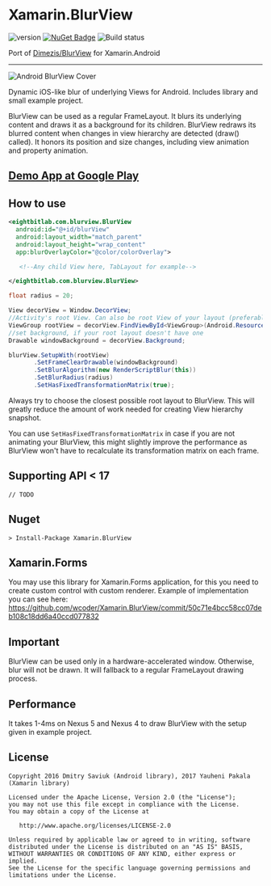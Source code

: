# Xamarin.BlurView

![version](https://img.shields.io/badge/original-v1.6.5-orange.svg?style=flat)
[![NuGet Badge](https://buildstats.info/nuget/Xamarin.BlurView)](https://www.nuget.org/packages/Xamarin.BlurView/)
![Build status](https://yauhenipakala.visualstudio.com/_apis/public/build/definitions/b0170656-dd62-445e-bbb7-d6a336f4a889/1/badge)

Port of [Dimezis/BlurView](https://github.com/Dimezis/BlurView) for Xamarin.Android

---

![Android BlurView Cover](https://github.com/Dimezis/BlurView/blob/master/BlurScreenshot.png)

Dynamic iOS-like blur of underlying Views for Android. 
Includes library and small example project.

BlurView can be used as a regular FrameLayout. It blurs its underlying content and draws it as a background for its children.
BlurView redraws its blurred content when changes in view hierarchy are detected (draw() called). 
It honors its position and size changes, including view animation and property animation.

## [Demo App at Google Play](https://play.google.com/store/apps/details?id=com.eightbitlab.blurview_sample)

## How to use
```XML
<eightbitlab.com.blurview.BlurView
  android:id="@+id/blurView"
  android:layout_width="match_parent"
  android:layout_height="wrap_content"
  app:blurOverlayColor="@color/colorOverlay">

   <!--Any child View here, TabLayout for example-->

</eightbitlab.com.blurview.BlurView>
```

```csharp
float radius = 20;

View decorView = Window.DecorView;
//Activity's root View. Can also be root View of your layout (preferably)
ViewGroup rootView = decorView.FindViewById<ViewGroup>(Android.Resource.Id.content);
//set background, if your root layout doesn't have one
Drawable windowBackground = decorView.Background;

blurView.SetupWith(rootView)
       .SetFrameClearDrawable(windowBackground)
       .SetBlurAlgorithm(new RenderScriptBlur(this))
       .SetBlurRadius(radius)
       .SetHasFixedTransformationMatrix(true);
```

Always try to choose the closest possible root layout to BlurView. This will greatly reduce the amount of work needed for creating View hierarchy snapshot.

You can use `SetHasFixedTransformationMatrix` in case if you are not animating your BlurView, this might slightly improve the performance as BlurView won't have to recalculate its transformation matrix on each frame.

## Supporting API < 17

```
// TODO
```


## Nuget

```
> Install-Package Xamarin.BlurView
```

## Xamarin.Forms

You may use this library for Xamarin.Forms application, for this you need to create custom control with custom renderer. Example of implementation you can see here: https://github.com/wcoder/Xamarin.BlurView/commit/50c71e4bcc58cc07deb108c18dd6a40ccd077832

## Important
BlurView can be used only in a hardware-accelerated window.
Otherwise, blur will not be drawn. It will fallback to a regular FrameLayout drawing process.

## Performance
It takes 1-4ms on Nexus 5 and Nexus 4 to draw BlurView with the setup given in example project.

License
-------

    Copyright 2016 Dmitry Saviuk (Android library), 2017 Yauheni Pakala (Xamarin library)

    Licensed under the Apache License, Version 2.0 (the "License");
    you may not use this file except in compliance with the License.
    You may obtain a copy of the License at

       http://www.apache.org/licenses/LICENSE-2.0

    Unless required by applicable law or agreed to in writing, software
    distributed under the License is distributed on an "AS IS" BASIS,
    WITHOUT WARRANTIES OR CONDITIONS OF ANY KIND, either express or implied.
    See the License for the specific language governing permissions and
    limitations under the License.

